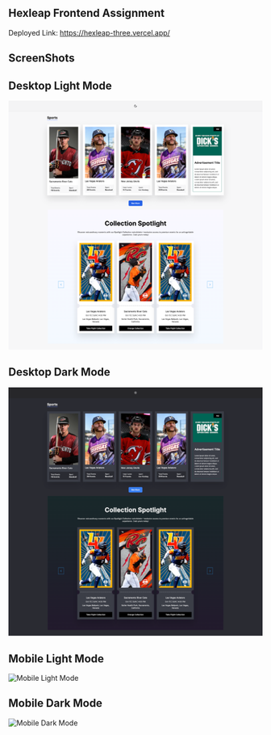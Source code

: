 ## Hexleap Frontend Assignment

Deployed Link: https://hexleap-three.vercel.app/

## ScreenShots

## Desktop Light Mode
![Desktop Light Mode](public/DesktopLight.png)

## Desktop Dark Mode
![Desktop Dark Mode](public/DesktopDark.png)

## Mobile Light Mode
![Mobile Light Mode](public/MobileLightMode.jpeg)

## Mobile Dark Mode
![Mobile Dark Mode](public/MobileDarkMode.jpeg)



